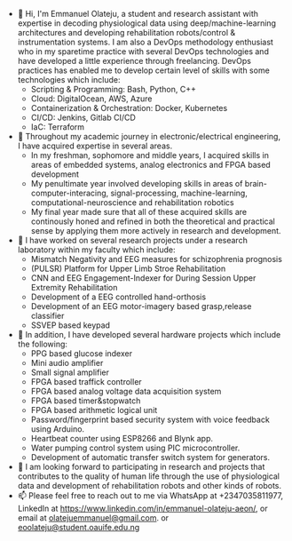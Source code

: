 - 👋 Hi, I'm Emmanuel Olateju, a student and research assistant with expertise in decoding physiological data using deep/machine-learning architectures and developing rehabilitation robots/control & instrumentation systems.
  I am also a DevOps methodology enthusiast who in my sparetime practice with several DevOps technologies and have developed a little experience through freelancing. DevOps practices has enabled me to develop certain level of skills with some technologies which include:
  - Scripting & Programming: Bash, Python, C++
  - Cloud: DigitalOcean, AWS, Azure
  - Containerization & Orchestration: Docker, Kubernetes
  - CI/CD: Jenkins, Gitlab CI/CD
  - IaC: Terraform
- 👀 Throughout my academic journey in electronic/electrical engineering, I have acquired expertise in several areas.
  - In my freshman, sophomore and middle years, I acquired skills in areas of embedded systems, analog electronics and FPGA based development
  - My penultimate year involved developing skills in areas of brain-computer-interacing, signal-processing, machine-learning, computational-neuroscience and rehabilitation robotics
  - My final year made sure that all of these acquired skills are continously honed and refined in both the theoretical and practical sense by applying them more actively in research and development.
- 🌱 I have worked on several research projects under a research laboratory within my faculty which include: 
  - Mismatch Negativity and EEG measures for schizophrenia prognosis
  - (PULSR) Platform for Upper Limb Stroe Rehabilitation
  - CNN and EEG Engagement-Indexer for During Session Upper Extremity Rehabilitation 
  - Development of a EEG controlled hand-orthosis 
  - Development of an EEG motor-imagery based grasp,release classifier
  - SSVEP based keypad
- 🌱 In addition, I have developed several hardware projects which include the following:
  - PPG based glucose indexer
  - Mini audio amplifier
  - Small signal amplifier
  - FPGA based traffick controller
  - FPGA based analog voltage data acquisition system
  - FPGA based timer&stopwatch
  - FPGA based arithmetic logical unit
  - Password/fingerprint based security system with voice feedback using Arduino.
  - Heartbeat counter using ESP8266 and Blynk app.
  - Water pumping control system using PIC microcontroller.
  - Development of automatic transfer switch system for generators.
- 💞️ I am looking forward to participating in research and projects that contributes to the quality of human life through the use of physiological data and development of rehabilitation robots and other kinds of robots.
- 📫 Please feel free to reach out to me via WhatsApp at +2347035811977, LinkedIn at https://www.linkedin.com/in/emmanuel-olateju-aeon/, or email at olatejuemmanuel@gmail.com. or eoolateju@student.oauife.edu.ng

<!---
emmanuel-olateju/emmanuel-olateju is a ✨ special ✨ repository because its `README.md` (this file) appears on your GitHub profile.
You can click the Preview link to take a look at your changes.
--->
